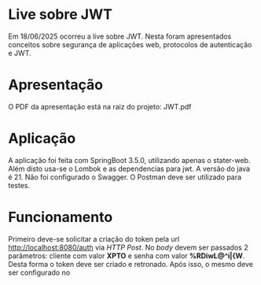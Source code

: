 # Live sobre JWT

Em 18/06/2025 ocorreu a live sobre JWT. Nesta foram apresentados conceitos sobre segurança de aplicações web, protocolos de autenticação e JWT.

# Apresentação

O PDF da apresentação está na raiz do projeto: JWT.pdf

# Aplicação

A aplicação foi feita com SpringBoot 3.5.0, utilizando apenas o stater-web. Além disto usa-se o Lombok e as dependencias para jwt. A versão do java é 21. Não foi configurado o Swagger. O Postman deve ser utilizado para testes.

# Funcionamento

Primeiro deve-se solicitar a criação do token pela url <http://localhost:8080/auth> via _HTTP Post_. No *body* devem ser passados 2 parâmetros: cliente com valor **XPTO** e senha com valor **%RDiwL@^i|{W**. Desta forma o token deve ser criado e retronado. Após isso, o mesmo deve ser configurado no 

